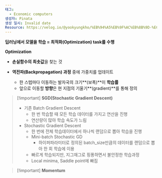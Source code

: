 ```yaml
---
태그:
  - Economic computers
생성자: Pinata
생성 일시: Invalid date
Resource: https://velog.io/@yookyungkho/%EB%94%A5%EB%9F%AC%EB%8B%9D-%EC%98%B5%ED%8B%B0%EB%A7%88%EC%9D%B4%EC%A0%80-%EC%A0%95%EB%B3%B5%EA%B8%B0%EB%B6%80%EC%A0%9C-CS231n-Lecture7-Review
---
```

**딥러닝에서 모델을 학습 = 최적화(Optimization) task를 수행**

  

**Optimization**

- **손실함수의 최솟값**을 찾는 것
- **역전파(Backpropagation) 과정** 중에 가중치를 업데이트
    
    - 한 스텝마다 이동하는 발자국의 크기**(보폭)**이 **학습률**
    - 앞으로 이동할 **방향**은 현 지점의 기울기**(gradient)**를 통해 정의
    
      
    

> [!important] **SGD(Stochastic Gradient Descent)**
> 
> - 기존 Batch Gradient Descent
>     - 한 번 학습할 때 모든 학습 데이터를 가지고 연산을 진행
>     - 연산량이 많아 학습 속도가 느림
> - Stochastic Gradient Descent
>     - 한 번에 전체 학습데이터에서 하나씩 랜덤으로 뽑아 학습을 진행
>     - Mini-batch Stochastic GD
>         - 하이퍼파라미터로 정의된 batch_size만큼의 데이터를 랜덤으로 뽑아 한 회 학습에 이용
>     - 빠르게 학습되지만, 지그재그로 핑퐁하면서 불안정한 학습과정
>     - Local minima, Saddle point에 빠짐

  

> [!important] **Momentum**